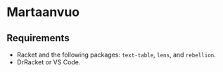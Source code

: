 # Martaanvuo

## Requirements

- Racket and the following packages: `text-table`, `lens`, and `rebellion`.
- DrRacket or VS Code.
